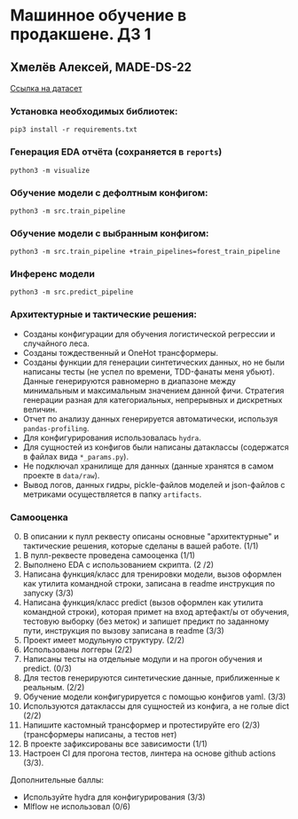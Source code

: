 # Машинное обучение в продакшене. ДЗ 1

## Хмелёв Алексей, MADE-DS-22

[Ссылка на датасет](https://www.kaggle.com/datasets/cherngs/heart-disease-cleveland-uci)

### Установка необходимых библиотек:

```
pip3 install -r requirements.txt
```

### Генерация EDA отчёта (сохраняется в `reports`)
```
python3 -m visualize
```

### Обучение модели с дефолтным конфигом:
```
python3 -m src.train_pipeline
```

### Обучение модели с выбранным конфигом:
```
python3 -m src.train_pipeline +train_pipelines=forest_train_pipeline
```

### Инференс модели
```
python3 -m src.predict_pipeline
```

### Архитектурные и тактические решения:

- Созданы конфигурации для обучения логистической регрессии и случайного леса.
- Созданы тождественный и OneHot трансформеры.
- Созданы функции для генерации синтетических данных, но не были написаны тесты (не успел по времени, TDD-фанаты меня убьют). Данные генерируются равномерно в диапазоне между минимальным и максимальным значением данной фичи. Стратегия генерации разная для категориальных, непрерывных и дискретных величин.
- Отчет по анализу данных генерируется автоматически, используя `pandas-profiling`.
- Для конфигурирования использовалась `hydra`.
- Для сущностей из конфигов были написаны датаклассы (содержатся в файлах вида `*_params.py`).
- Не подключал хранилище для данных (данные хранятся в самом проекте в `data/raw`).
- Вывод логов, данных гидры, pickle-файлов моделей и json-файлов с метриками осуществляется в папку `artifacts`.


### Самооценка

0. В описании к пулл реквесту описаны основные "архитектурные" и тактические решения, которые сделаны в вашей работе. (1/1)
1. В пулл-реквесте проведена самооценка (1/1)
2. Выполнено EDA с использованием скрипта. (2	/2)
3. Написана функция/класс для тренировки модели, вызов оформлен как утилита командной строки, записана в readme инструкция по запуску (3/3)
4. Написана функция/класс predict (вызов оформлен как утилита командной строки), которая примет на вход артефакт/ы от обучения, тестовую выборку (без меток) и запишет предикт по заданному пути, инструкция по вызову записана в readme (3/3)
5. Проект имеет модульную структуру. (2/2)
6. Использованы логгеры (2/2)
7. Написаны тесты на отдельные модули и на прогон обучения и predict. (0/3)
8. Для тестов генерируются синтетические данные, приближенные к реальным. (2/2)
9. Обучение модели конфигурируется с помощью конфигов yaml. (3/3) 
10. Используются датаклассы для сущностей из конфига, а не голые dict (2/2)
11. Напишите кастомный трансформер и протестируйте его (2/3) (трансформеры написаны, а тестов нет)
12. В проекте зафиксированы все зависимости (1/1)
13. Настроен CI для прогона тестов, линтера на основе github actions (3/3).

Дополнительные баллы:
- Используйте hydra для конфигурирования (3/3)
- Mlflow не использовал (0/6)
